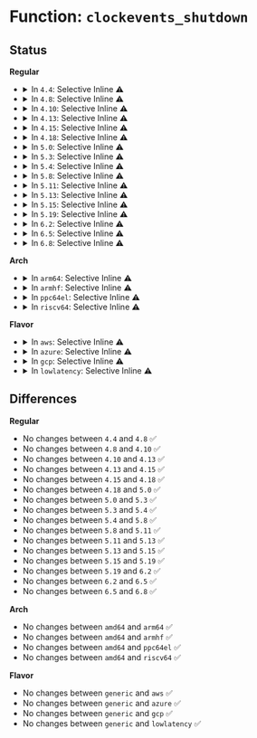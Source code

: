 # Function: <code>clockevents_shutdown</code>

## Status
<b>Regular</b>
<ul>
<li>
<details>
<summary>In <code>4.4</code>: Selective Inline ⚠️</summary>

```c
void clockevents_shutdown(struct clock_event_device *dev);
```

**Collision:** Unique Global

**Inline:** Selective

**Transformation:** False

**Instances:**

```
In kernel/time/clockevents.c (ffffffff810fbf00)
Location: kernel/time/clockevents.c:179
Inline: True
Inline callers:
  - kernel/time/clockevents.c:clockevents_exchange_device
Direct callers:
  - kernel/time/tick-common.c:tick_check_new_device
  - kernel/time/tick-common.c:tick_suspend
  - kernel/time/tick-common.c:tick_freeze
  - kernel/time/tick-broadcast.c:tick_shutdown_broadcast
  - kernel/time/tick-broadcast.c:tick_suspend_broadcast
  - kernel/time/tick-broadcast.c:tick_device_uses_broadcast
  - kernel/time/tick-broadcast.c:tick_broadcast_control
  - kernel/time/tick-broadcast.c:tick_broadcast_control
```
**Symbols:**

```
ffffffff810fbf00-ffffffff810fbf28: clockevents_shutdown (STB_GLOBAL)
```
</details>
</li>
<li>
<details>
<summary>In <code>4.8</code>: Selective Inline ⚠️</summary>

```c
void clockevents_shutdown(struct clock_event_device *dev);
```

**Collision:** Unique Global

**Inline:** Selective

**Transformation:** False

**Instances:**

```
In kernel/time/clockevents.c (ffffffff8110351b)
Location: kernel/time/clockevents.c:179
Inline: True
Inline callers:
  - kernel/time/clockevents.c:clockevents_exchange_device
Direct callers:
  - kernel/time/tick-common.c:tick_freeze
  - kernel/time/tick-common.c:tick_suspend
  - kernel/time/tick-common.c:tick_check_new_device
  - kernel/time/tick-broadcast.c:tick_suspend_broadcast
  - kernel/time/tick-broadcast.c:tick_shutdown_broadcast
  - kernel/time/tick-broadcast.c:tick_broadcast_control
  - kernel/time/tick-broadcast.c:tick_broadcast_control
  - kernel/time/tick-broadcast.c:tick_device_uses_broadcast
```
**Symbols:**

```
ffffffff81103240-ffffffff81103268: clockevents_shutdown (STB_GLOBAL)
```
</details>
</li>
<li>
<details>
<summary>In <code>4.10</code>: Selective Inline ⚠️</summary>

```c
void clockevents_shutdown(struct clock_event_device *dev);
```

**Collision:** Unique Global

**Inline:** Selective

**Transformation:** False

**Instances:**

```
In kernel/time/clockevents.c (ffffffff8110ac0b)
Location: kernel/time/clockevents.c:179
Inline: True
Inline callers:
  - kernel/time/clockevents.c:clockevents_exchange_device
Direct callers:
  - kernel/time/tick-common.c:tick_freeze
  - kernel/time/tick-common.c:tick_suspend
  - kernel/time/tick-common.c:tick_check_new_device
  - kernel/time/tick-broadcast.c:tick_suspend_broadcast
  - kernel/time/tick-broadcast.c:tick_shutdown_broadcast
  - kernel/time/tick-broadcast.c:tick_broadcast_control
  - kernel/time/tick-broadcast.c:tick_broadcast_control
  - kernel/time/tick-broadcast.c:tick_device_uses_broadcast
```
**Symbols:**

```
ffffffff8110a930-ffffffff8110a958: clockevents_shutdown (STB_GLOBAL)
```
</details>
</li>
<li>
<details>
<summary>In <code>4.13</code>: Selective Inline ⚠️</summary>

```c
void clockevents_shutdown(struct clock_event_device *dev);
```

**Collision:** Unique Global

**Inline:** Selective

**Transformation:** False

**Instances:**

```
In kernel/time/clockevents.c (ffffffff8110cb1b)
Location: kernel/time/clockevents.c:179
Inline: True
Inline callers:
  - kernel/time/clockevents.c:clockevents_exchange_device
Direct callers:
  - kernel/time/tick-common.c:tick_freeze
  - kernel/time/tick-common.c:tick_suspend
  - kernel/time/tick-common.c:tick_check_new_device
  - kernel/time/tick-broadcast.c:tick_suspend_broadcast
  - kernel/time/tick-broadcast.c:tick_shutdown_broadcast
  - kernel/time/tick-broadcast.c:tick_broadcast_control
  - kernel/time/tick-broadcast.c:tick_broadcast_control
  - kernel/time/tick-broadcast.c:tick_device_uses_broadcast
```
**Symbols:**

```
ffffffff8110c870-ffffffff8110c898: clockevents_shutdown (STB_GLOBAL)
```
</details>
</li>
<li>
<details>
<summary>In <code>4.15</code>: Selective Inline ⚠️</summary>

```c
void clockevents_shutdown(struct clock_event_device *dev);
```

**Collision:** Unique Global

**Inline:** Selective

**Transformation:** False

**Instances:**

```
In kernel/time/clockevents.c (ffffffff81117d8b)
Location: kernel/time/clockevents.c:179
Inline: True
Inline callers:
  - kernel/time/clockevents.c:clockevents_exchange_device
Direct callers:
  - kernel/time/tick-common.c:tick_freeze
  - kernel/time/tick-common.c:tick_suspend
  - kernel/time/tick-common.c:tick_check_new_device
  - kernel/time/tick-broadcast.c:tick_suspend_broadcast
  - kernel/time/tick-broadcast.c:tick_shutdown_broadcast
  - kernel/time/tick-broadcast.c:tick_broadcast_control
  - kernel/time/tick-broadcast.c:tick_broadcast_control
  - kernel/time/tick-broadcast.c:tick_device_uses_broadcast
```
**Symbols:**

```
ffffffff81117ad0-ffffffff81117af8: clockevents_shutdown (STB_GLOBAL)
```
</details>
</li>
<li>
<details>
<summary>In <code>4.18</code>: Selective Inline ⚠️</summary>

```c
void clockevents_shutdown(struct clock_event_device *dev);
```

**Collision:** Unique Global

**Inline:** Selective

**Transformation:** False

**Instances:**

```
In kernel/time/clockevents.c (ffffffff8112486b)
Location: kernel/time/clockevents.c:179
Inline: True
Inline callers:
  - kernel/time/clockevents.c:clockevents_exchange_device
Direct callers:
  - kernel/time/tick-common.c:tick_freeze
  - kernel/time/tick-common.c:tick_suspend
  - kernel/time/tick-common.c:tick_check_new_device
  - kernel/time/tick-broadcast.c:tick_suspend_broadcast
  - kernel/time/tick-broadcast.c:tick_shutdown_broadcast
  - kernel/time/tick-broadcast.c:tick_broadcast_control
  - kernel/time/tick-broadcast.c:tick_broadcast_control
  - kernel/time/tick-broadcast.c:tick_device_uses_broadcast
```
**Symbols:**

```
ffffffff811245d0-ffffffff811245f8: clockevents_shutdown (STB_GLOBAL)
```
</details>
</li>
<li>
<details>
<summary>In <code>5.0</code>: Selective Inline ⚠️</summary>

```c
void clockevents_shutdown(struct clock_event_device *dev);
```

**Collision:** Unique Global

**Inline:** Selective

**Transformation:** False

**Instances:**

```
In kernel/time/clockevents.c (ffffffff8112ff6b)
Location: kernel/time/clockevents.c:171
Inline: True
Inline callers:
  - kernel/time/clockevents.c:clockevents_exchange_device
Direct callers:
  - kernel/time/tick-common.c:tick_freeze
  - kernel/time/tick-common.c:tick_suspend
  - kernel/time/tick-common.c:tick_check_new_device
  - kernel/time/tick-broadcast.c:tick_suspend_broadcast
  - kernel/time/tick-broadcast.c:tick_shutdown_broadcast
  - kernel/time/tick-broadcast.c:tick_broadcast_control
  - kernel/time/tick-broadcast.c:tick_broadcast_control
  - kernel/time/tick-broadcast.c:tick_device_uses_broadcast
```
**Symbols:**

```
ffffffff8112fcd0-ffffffff8112fcf8: clockevents_shutdown (STB_GLOBAL)
```
</details>
</li>
<li>
<details>
<summary>In <code>5.3</code>: Selective Inline ⚠️</summary>

```c
void clockevents_shutdown(struct clock_event_device *dev);
```

**Collision:** Unique Global

**Inline:** Selective

**Transformation:** False

**Instances:**

```
In kernel/time/clockevents.c (ffffffff8113aa0b)
Location: kernel/time/clockevents.c:171
Inline: True
Inline callers:
  - kernel/time/clockevents.c:clockevents_exchange_device
Direct callers:
  - kernel/time/tick-common.c:tick_freeze
  - kernel/time/tick-common.c:tick_suspend
  - kernel/time/tick-common.c:tick_check_new_device
  - kernel/time/tick-broadcast.c:tick_suspend_broadcast
  - kernel/time/tick-broadcast.c:tick_broadcast_offline
  - kernel/time/tick-broadcast.c:tick_broadcast_control
  - kernel/time/tick-broadcast.c:tick_broadcast_control
  - kernel/time/tick-broadcast.c:tick_device_uses_broadcast
```
**Symbols:**

```
ffffffff8113a780-ffffffff8113a7a8: clockevents_shutdown (STB_GLOBAL)
```
</details>
</li>
<li>
<details>
<summary>In <code>5.4</code>: Selective Inline ⚠️</summary>

```c
void clockevents_shutdown(struct clock_event_device *dev);
```

**Collision:** Unique Global

**Inline:** Selective

**Transformation:** False

**Instances:**

```
In kernel/time/clockevents.c (ffffffff8114668b)
Location: kernel/time/clockevents.c:171
Inline: True
Inline callers:
  - kernel/time/clockevents.c:clockevents_exchange_device
Direct callers:
  - kernel/time/tick-common.c:tick_freeze
  - kernel/time/tick-common.c:tick_suspend
  - kernel/time/tick-common.c:tick_check_new_device
  - kernel/time/tick-broadcast.c:tick_suspend_broadcast
  - kernel/time/tick-broadcast.c:tick_broadcast_offline
  - kernel/time/tick-broadcast.c:tick_broadcast_control
  - kernel/time/tick-broadcast.c:tick_broadcast_control
  - kernel/time/tick-broadcast.c:tick_device_uses_broadcast
```
**Symbols:**

```
ffffffff81146400-ffffffff81146428: clockevents_shutdown (STB_GLOBAL)
```
</details>
</li>
<li>
<details>
<summary>In <code>5.8</code>: Selective Inline ⚠️</summary>

```c
void clockevents_shutdown(struct clock_event_device *dev);
```

**Collision:** Unique Global

**Inline:** Selective

**Transformation:** False

**Instances:**

```
In kernel/time/clockevents.c (ffffffff811564fc)
Location: kernel/time/clockevents.c:171
Inline: True
Inline callers:
  - kernel/time/clockevents.c:clockevents_exchange_device
Direct callers:
  - kernel/time/tick-common.c:tick_freeze
  - kernel/time/tick-common.c:tick_suspend
  - kernel/time/tick-common.c:tick_check_new_device
  - kernel/time/tick-broadcast.c:tick_suspend_broadcast
  - kernel/time/tick-broadcast.c:tick_broadcast_offline
  - kernel/time/tick-broadcast.c:tick_broadcast_control
  - kernel/time/tick-broadcast.c:tick_broadcast_control
  - kernel/time/tick-broadcast.c:tick_device_uses_broadcast
```
**Symbols:**

```
ffffffff81156240-ffffffff81156288: clockevents_shutdown (STB_GLOBAL)
```
</details>
</li>
<li>
<details>
<summary>In <code>5.11</code>: Selective Inline ⚠️</summary>

```c
void clockevents_shutdown(struct clock_event_device *dev);
```

**Collision:** Unique Global

**Inline:** Selective

**Transformation:** False

**Instances:**

```
In kernel/time/clockevents.c (ffffffff8115269c)
Location: kernel/time/clockevents.c:171
Inline: True
Inline callers:
  - kernel/time/clockevents.c:clockevents_exchange_device
Direct callers:
  - kernel/time/tick-common.c:tick_freeze
  - kernel/time/tick-common.c:tick_suspend
  - kernel/time/tick-common.c:tick_check_new_device
  - kernel/time/tick-broadcast.c:tick_suspend_broadcast
  - kernel/time/tick-broadcast.c:tick_broadcast_offline
  - kernel/time/tick-broadcast.c:tick_broadcast_control
  - kernel/time/tick-broadcast.c:tick_broadcast_control
  - kernel/time/tick-broadcast.c:tick_device_uses_broadcast
```
**Symbols:**

```
ffffffff811523e0-ffffffff81152428: clockevents_shutdown (STB_GLOBAL)
```
</details>
</li>
<li>
<details>
<summary>In <code>5.13</code>: Selective Inline ⚠️</summary>

```c
void clockevents_shutdown(struct clock_event_device *dev);
```

**Collision:** Unique Global

**Inline:** Selective

**Transformation:** False

**Instances:**

```
In kernel/time/clockevents.c (ffffffff81153aec)
Location: kernel/time/clockevents.c:171
Inline: True
Inline callers:
  - kernel/time/clockevents.c:clockevents_exchange_device
Direct callers:
  - kernel/time/tick-common.c:tick_freeze
  - kernel/time/tick-common.c:tick_suspend
  - kernel/time/tick-common.c:tick_check_new_device
  - kernel/time/tick-broadcast.c:tick_suspend_broadcast
  - kernel/time/tick-broadcast.c:tick_broadcast_offline
  - kernel/time/tick-broadcast.c:tick_broadcast_control
  - kernel/time/tick-broadcast.c:tick_broadcast_control
  - kernel/time/tick-broadcast.c:tick_device_uses_broadcast
```
**Symbols:**

```
ffffffff81153820-ffffffff81153868: clockevents_shutdown (STB_GLOBAL)
```
</details>
</li>
<li>
<details>
<summary>In <code>5.15</code>: Selective Inline ⚠️</summary>

```c
void clockevents_shutdown(struct clock_event_device *dev);
```

**Collision:** Unique Global

**Inline:** Selective

**Transformation:** False

**Instances:**

```
In kernel/time/clockevents.c (ffffffff811781dc)
Location: kernel/time/clockevents.c:171
Inline: True
Inline callers:
  - kernel/time/clockevents.c:clockevents_exchange_device
Direct callers:
  - kernel/time/tick-common.c:tick_freeze
  - kernel/time/tick-common.c:tick_suspend
  - kernel/time/tick-common.c:tick_check_new_device
  - kernel/time/tick-broadcast.c:tick_suspend_broadcast
  - kernel/time/tick-broadcast.c:tick_broadcast_offline
  - kernel/time/tick-broadcast.c:tick_broadcast_control
  - kernel/time/tick-broadcast.c:tick_broadcast_control
  - kernel/time/tick-broadcast.c:tick_device_uses_broadcast
```
**Symbols:**

```
ffffffff81177ee0-ffffffff81177f28: clockevents_shutdown (STB_GLOBAL)
```
</details>
</li>
<li>
<details>
<summary>In <code>5.19</code>: Selective Inline ⚠️</summary>

```c
void clockevents_shutdown(struct clock_event_device *dev);
```

**Collision:** Unique Global

**Inline:** Selective

**Transformation:** False

**Instances:**

```
In kernel/time/clockevents.c (ffffffff811ad35c)
Location: kernel/time/clockevents.c:171
Inline: True
Inline callers:
  - kernel/time/clockevents.c:clockevents_exchange_device
Direct callers:
  - kernel/time/tick-common.c:tick_freeze
  - kernel/time/tick-common.c:tick_suspend
  - kernel/time/tick-common.c:tick_check_new_device
  - kernel/time/tick-broadcast.c:tick_suspend_broadcast
  - kernel/time/tick-broadcast.c:tick_broadcast_offline
  - kernel/time/tick-broadcast.c:tick_broadcast_control
  - kernel/time/tick-broadcast.c:tick_broadcast_control
  - kernel/time/tick-broadcast.c:tick_device_uses_broadcast
```
**Symbols:**

```
ffffffff811ad030-ffffffff811ad080: clockevents_shutdown (STB_GLOBAL)
```
</details>
</li>
<li>
<details>
<summary>In <code>6.2</code>: Selective Inline ⚠️</summary>

```c
void clockevents_shutdown(struct clock_event_device *dev);
```

**Collision:** Unique Global

**Inline:** Selective

**Transformation:** False

**Instances:**

```
In kernel/time/clockevents.c (ffffffff811ed8ac)
Location: kernel/time/clockevents.c:171
Inline: True
Inline callers:
  - kernel/time/clockevents.c:clockevents_exchange_device
Direct callers:
  - kernel/time/tick-common.c:tick_freeze
  - kernel/time/tick-common.c:tick_suspend
  - kernel/time/tick-common.c:tick_check_new_device
  - kernel/time/tick-broadcast.c:tick_suspend_broadcast
  - kernel/time/tick-broadcast.c:tick_broadcast_offline
  - kernel/time/tick-broadcast.c:tick_broadcast_control
  - kernel/time/tick-broadcast.c:tick_broadcast_control
  - kernel/time/tick-broadcast.c:tick_device_uses_broadcast
```
**Symbols:**

```
ffffffff811ed510-ffffffff811ed560: clockevents_shutdown (STB_GLOBAL)
```
</details>
</li>
<li>
<details>
<summary>In <code>6.5</code>: Selective Inline ⚠️</summary>

```c
void clockevents_shutdown(struct clock_event_device *dev);
```

**Collision:** Unique Global

**Inline:** Selective

**Transformation:** False

**Instances:**

```
In kernel/time/clockevents.c (ffffffff81201fdc)
Location: kernel/time/clockevents.c:171
Inline: True
Inline callers:
  - kernel/time/clockevents.c:clockevents_exchange_device
Direct callers:
  - kernel/time/tick-common.c:tick_freeze
  - kernel/time/tick-common.c:tick_suspend
  - kernel/time/tick-common.c:tick_check_new_device
  - kernel/time/tick-broadcast.c:tick_suspend_broadcast
  - kernel/time/tick-broadcast.c:tick_broadcast_offline
  - kernel/time/tick-broadcast.c:tick_broadcast_control
  - kernel/time/tick-broadcast.c:tick_broadcast_control
  - kernel/time/tick-broadcast.c:tick_device_uses_broadcast
```
**Symbols:**

```
ffffffff81201c30-ffffffff81201c80: clockevents_shutdown (STB_GLOBAL)
```
</details>
</li>
<li>
<details>
<summary>In <code>6.8</code>: Selective Inline ⚠️</summary>

```c
void clockevents_shutdown(struct clock_event_device *dev);
```

**Collision:** Unique Global

**Inline:** Selective

**Transformation:** False

**Instances:**

```
In kernel/time/clockevents.c (ffffffff8121847c)
Location: kernel/time/clockevents.c:171
Inline: True
Inline callers:
  - kernel/time/clockevents.c:clockevents_exchange_device
Direct callers:
  - kernel/time/tick-common.c:tick_freeze
  - kernel/time/tick-common.c:tick_suspend
  - kernel/time/tick-common.c:tick_check_new_device
  - kernel/time/tick-broadcast.c:tick_suspend_broadcast
  - kernel/time/tick-broadcast.c:tick_broadcast_offline
  - kernel/time/tick-broadcast.c:tick_broadcast_control
  - kernel/time/tick-broadcast.c:tick_broadcast_control
  - kernel/time/tick-broadcast.c:tick_device_uses_broadcast
```
**Symbols:**

```
ffffffff812180d0-ffffffff81218120: clockevents_shutdown (STB_GLOBAL)
```
</details>
</li>
</ul>
<b>Arch</b>
<ul>
<li>
<details>
<summary>In <code>arm64</code>: Selective Inline ⚠️</summary>

```c
void clockevents_shutdown(struct clock_event_device *dev);
```

**Collision:** Unique Global

**Inline:** Selective

**Transformation:** False

**Instances:**

```
In kernel/time/clockevents.c (ffff8000101b1190)
Location: kernel/time/clockevents.c:171
Inline: True
Inline callers:
  - kernel/time/clockevents.c:clockevents_exchange_device
Direct callers:
  - kernel/time/tick-common.c:tick_suspend_local
  - kernel/time/tick-common.c:tick_check_new_device
  - kernel/time/tick-broadcast.c:tick_suspend_broadcast
  - kernel/time/tick-broadcast.c:tick_broadcast_offline
  - kernel/time/tick-broadcast.c:tick_broadcast_control
  - kernel/time/tick-broadcast.c:tick_broadcast_control
  - kernel/time/tick-broadcast.c:tick_device_uses_broadcast
```
**Symbols:**

```
ffff8000101b0e58-ffff8000101b0e90: clockevents_shutdown (STB_GLOBAL)
```
</details>
</li>
<li>
<details>
<summary>In <code>armhf</code>: Selective Inline ⚠️</summary>

```c
void clockevents_shutdown(struct clock_event_device *dev);
```

**Collision:** Unique Global

**Inline:** Selective

**Transformation:** False

**Instances:**

```
In kernel/time/clockevents.c (c03fbc64)
Location: kernel/time/clockevents.c:171
Inline: True
Inline callers:
  - kernel/time/clockevents.c:clockevents_exchange_device
Direct callers:
  - kernel/time/tick-common.c:tick_freeze
  - kernel/time/tick-common.c:tick_suspend
  - kernel/time/tick-common.c:tick_check_new_device
  - kernel/time/tick-broadcast.c:tick_suspend_broadcast
  - kernel/time/tick-broadcast.c:tick_broadcast_offline
  - kernel/time/tick-broadcast.c:tick_broadcast_control
  - kernel/time/tick-broadcast.c:tick_broadcast_control
  - kernel/time/tick-broadcast.c:tick_device_uses_broadcast
```
**Symbols:**

```
c03fb8e4-c03fb914: clockevents_shutdown (STB_GLOBAL)
```
</details>
</li>
<li>
<details>
<summary>In <code>ppc64el</code>: Selective Inline ⚠️</summary>

```c
void clockevents_shutdown(struct clock_event_device *dev);
```

**Collision:** Unique Global

**Inline:** Selective

**Transformation:** False

**Instances:**

```
In kernel/time/clockevents.c (c000000000216188)
Location: kernel/time/clockevents.c:171
Inline: True
Inline callers:
  - kernel/time/clockevents.c:clockevents_exchange_device
Direct callers:
  - kernel/time/tick-common.c:tick_freeze
  - kernel/time/tick-common.c:tick_suspend
  - kernel/time/tick-common.c:tick_check_new_device
  - kernel/time/tick-broadcast.c:tick_suspend_broadcast
  - kernel/time/tick-broadcast.c:tick_broadcast_offline
  - kernel/time/tick-broadcast.c:tick_broadcast_control
  - kernel/time/tick-broadcast.c:tick_broadcast_control
  - kernel/time/tick-broadcast.c:tick_device_uses_broadcast
```
**Symbols:**

```
c000000000215c60-c000000000215cac: clockevents_shutdown (STB_GLOBAL)
```
</details>
</li>
<li>
<details>
<summary>In <code>riscv64</code>: Selective Inline ⚠️</summary>

```c
void clockevents_shutdown(struct clock_event_device *dev);
```

**Collision:** Unique Global

**Inline:** Selective

**Transformation:** False

**Instances:**

```
In kernel/time/clockevents.c (ffffffe000139e68)
Location: kernel/time/clockevents.c:171
Inline: True
Inline callers:
  - kernel/time/clockevents.c:clockevents_exchange_device
Direct callers:
  - kernel/time/tick-common.c:tick_suspend
```
**Symbols:**

```
ffffffe000139bda-ffffffe000139c0c: clockevents_shutdown (STB_GLOBAL)
```
</details>
</li>
</ul>
<b>Flavor</b>
<ul>
<li>
<details>
<summary>In <code>aws</code>: Selective Inline ⚠️</summary>

```c
void clockevents_shutdown(struct clock_event_device *dev);
```

**Collision:** Unique Global

**Inline:** Selective

**Transformation:** False

**Instances:**

```
In kernel/time/clockevents.c (ffffffff8113ee3b)
Location: kernel/time/clockevents.c:171
Inline: True
Inline callers:
  - kernel/time/clockevents.c:clockevents_exchange_device
Direct callers:
  - kernel/time/tick-common.c:tick_suspend
  - kernel/time/tick-common.c:tick_check_new_device
  - kernel/time/tick-broadcast.c:tick_suspend_broadcast
  - kernel/time/tick-broadcast.c:tick_broadcast_offline
  - kernel/time/tick-broadcast.c:tick_broadcast_control
  - kernel/time/tick-broadcast.c:tick_broadcast_control
  - kernel/time/tick-broadcast.c:tick_device_uses_broadcast
```
**Symbols:**

```
ffffffff8113ebb0-ffffffff8113ebd8: clockevents_shutdown (STB_GLOBAL)
```
</details>
</li>
<li>
<details>
<summary>In <code>azure</code>: Selective Inline ⚠️</summary>

```c
void clockevents_shutdown(struct clock_event_device *dev);
```

**Collision:** Unique Global

**Inline:** Selective

**Transformation:** False

**Instances:**

```
In kernel/time/clockevents.c (ffffffff8113193b)
Location: kernel/time/clockevents.c:171
Inline: True
Inline callers:
  - kernel/time/clockevents.c:clockevents_exchange_device
Direct callers:
  - kernel/time/tick-common.c:tick_freeze
  - kernel/time/tick-common.c:tick_suspend
  - kernel/time/tick-common.c:tick_check_new_device
  - kernel/time/tick-broadcast.c:tick_suspend_broadcast
  - kernel/time/tick-broadcast.c:tick_broadcast_offline
  - kernel/time/tick-broadcast.c:tick_broadcast_control
  - kernel/time/tick-broadcast.c:tick_broadcast_control
  - kernel/time/tick-broadcast.c:tick_device_uses_broadcast
```
**Symbols:**

```
ffffffff811316d0-ffffffff811316f8: clockevents_shutdown (STB_GLOBAL)
```
</details>
</li>
<li>
<details>
<summary>In <code>gcp</code>: Selective Inline ⚠️</summary>

```c
void clockevents_shutdown(struct clock_event_device *dev);
```

**Collision:** Unique Global

**Inline:** Selective

**Transformation:** False

**Instances:**

```
In kernel/time/clockevents.c (ffffffff8113cb5b)
Location: kernel/time/clockevents.c:171
Inline: True
Inline callers:
  - kernel/time/clockevents.c:clockevents_exchange_device
Direct callers:
  - kernel/time/tick-common.c:tick_freeze
  - kernel/time/tick-common.c:tick_suspend
  - kernel/time/tick-common.c:tick_check_new_device
  - kernel/time/tick-broadcast.c:tick_suspend_broadcast
  - kernel/time/tick-broadcast.c:tick_broadcast_offline
  - kernel/time/tick-broadcast.c:tick_broadcast_control
  - kernel/time/tick-broadcast.c:tick_broadcast_control
  - kernel/time/tick-broadcast.c:tick_device_uses_broadcast
```
**Symbols:**

```
ffffffff8113c8d0-ffffffff8113c8f8: clockevents_shutdown (STB_GLOBAL)
```
</details>
</li>
<li>
<details>
<summary>In <code>lowlatency</code>: Selective Inline ⚠️</summary>

```c
void clockevents_shutdown(struct clock_event_device *dev);
```

**Collision:** Unique Global

**Inline:** Selective

**Transformation:** False

**Instances:**

```
In kernel/time/clockevents.c (ffffffff8114964b)
Location: kernel/time/clockevents.c:171
Inline: True
Inline callers:
  - kernel/time/clockevents.c:clockevents_exchange_device
Direct callers:
  - kernel/time/tick-common.c:tick_freeze
  - kernel/time/tick-common.c:tick_suspend
  - kernel/time/tick-common.c:tick_check_new_device
  - kernel/time/tick-broadcast.c:tick_suspend_broadcast
  - kernel/time/tick-broadcast.c:tick_broadcast_offline
  - kernel/time/tick-broadcast.c:tick_broadcast_control
  - kernel/time/tick-broadcast.c:tick_broadcast_control
  - kernel/time/tick-broadcast.c:tick_device_uses_broadcast
```
**Symbols:**

```
ffffffff811493c0-ffffffff811493e8: clockevents_shutdown (STB_GLOBAL)
```
</details>
</li>
</ul>

## Differences
<b>Regular</b>
<ul>
<li>
No changes between <code>4.4</code> and <code>4.8</code> ✅
</li>
<li>
No changes between <code>4.8</code> and <code>4.10</code> ✅
</li>
<li>
No changes between <code>4.10</code> and <code>4.13</code> ✅
</li>
<li>
No changes between <code>4.13</code> and <code>4.15</code> ✅
</li>
<li>
No changes between <code>4.15</code> and <code>4.18</code> ✅
</li>
<li>
No changes between <code>4.18</code> and <code>5.0</code> ✅
</li>
<li>
No changes between <code>5.0</code> and <code>5.3</code> ✅
</li>
<li>
No changes between <code>5.3</code> and <code>5.4</code> ✅
</li>
<li>
No changes between <code>5.4</code> and <code>5.8</code> ✅
</li>
<li>
No changes between <code>5.8</code> and <code>5.11</code> ✅
</li>
<li>
No changes between <code>5.11</code> and <code>5.13</code> ✅
</li>
<li>
No changes between <code>5.13</code> and <code>5.15</code> ✅
</li>
<li>
No changes between <code>5.15</code> and <code>5.19</code> ✅
</li>
<li>
No changes between <code>5.19</code> and <code>6.2</code> ✅
</li>
<li>
No changes between <code>6.2</code> and <code>6.5</code> ✅
</li>
<li>
No changes between <code>6.5</code> and <code>6.8</code> ✅
</li>
</ul>
<b>Arch</b>
<ul>
<li>
No changes between <code>amd64</code> and <code>arm64</code> ✅
</li>
<li>
No changes between <code>amd64</code> and <code>armhf</code> ✅
</li>
<li>
No changes between <code>amd64</code> and <code>ppc64el</code> ✅
</li>
<li>
No changes between <code>amd64</code> and <code>riscv64</code> ✅
</li>
</ul>
<b>Flavor</b>
<ul>
<li>
No changes between <code>generic</code> and <code>aws</code> ✅
</li>
<li>
No changes between <code>generic</code> and <code>azure</code> ✅
</li>
<li>
No changes between <code>generic</code> and <code>gcp</code> ✅
</li>
<li>
No changes between <code>generic</code> and <code>lowlatency</code> ✅
</li>
</ul>
